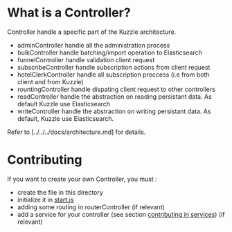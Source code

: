 # What is a Controller?

Controller handle a specific part of the Kuzzle architecture.

* adminController handle all the administration process
* bulkController handle batching/import operation to Elasticsearch 
* funnelController handle validation client request
* subscribeController handle subscription actions from client request
* hotelClerkController handle all subscription proccess (i.e from both client and from Kuzzle)
* rountingController handle dispating client request to other controllers
* readController handle the abstraction on reading persistant data. As default Kuzzle use Elasticsearch
* writeController handle the abstraction on writing persistant data. As default, Kuzzle use Elasticsearch.

Refer to [../../../docs/architecture.md] for details.

# Contributing

If you want to create your own Controller, you must :

* create the file in this directory
* initialize it in [start.js](../start.js)
* adding some routing in routerController (if relevant)
* add a service for your controller (see section [contributing in services](../../services/README.md)) (if relevant)
